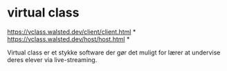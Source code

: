 # virtual class
 
https://vclass.walsted.dev/client/client.html *
https://vclass.walsted.dev/host/host.html *

Virtual class er et stykke software der gør det muligt for lærer at undervise deres elever via live-streaming.
